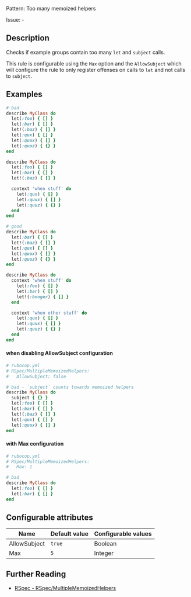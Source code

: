 Pattern: Too many memoized helpers

Issue: -

## Description

Checks if example groups contain too many `let` and `subject` calls.

This rule is configurable using the `Max` option and the `AllowSubject`
which will configure the rule to only register offenses on calls to
`let` and not calls to `subject`.

## Examples

```ruby
# bad
describe MyClass do
  let(:foo) { [] }
  let(:bar) { [] }
  let!(:baz) { [] }
  let(:qux) { [] }
  let(:quux) { [] }
  let(:quuz) { {} }
end

describe MyClass do
  let(:foo) { [] }
  let(:bar) { [] }
  let!(:baz) { [] }

  context 'when stuff' do
    let(:qux) { [] }
    let(:quux) { [] }
    let(:quuz) { {} }
  end
end

# good
describe MyClass do
  let(:bar) { [] }
  let!(:baz) { [] }
  let(:qux) { [] }
  let(:quux) { [] }
  let(:quuz) { {} }
end

describe MyClass do
  context 'when stuff' do
    let(:foo) { [] }
    let(:bar) { [] }
    let!(:booger) { [] }
  end

  context 'when other stuff' do
    let(:qux) { [] }
    let(:quux) { [] }
    let(:quuz) { {} }
  end
end
```

#### when disabling AllowSubject configuration

```ruby
# rubocop.yml
# RSpec/MultipleMemoizedHelpers:
#   AllowSubject: false

# bad - `subject` counts towards memoized helpers
describe MyClass do
  subject { {} }
  let(:foo) { [] }
  let(:bar) { [] }
  let!(:baz) { [] }
  let(:qux) { [] }
  let(:quux) { [] }
end
```

#### with Max configuration

```ruby
# rubocop.yml
# RSpec/MultipleMemoizedHelpers:
#   Max: 1

# bad
describe MyClass do
  let(:foo) { [] }
  let(:bar) { [] }
end
```

## Configurable attributes

Name | Default value | Configurable values
--- | --- | ---
AllowSubject | `true` | Boolean
Max | `5` | Integer

## Further Reading

* [RSpec - RSpec/MultipleMemoizedHelpers](https://docs.rubocop.org/rubocop-rspec/cops_rspec.html#rspecmultiplememoizedhelpers)